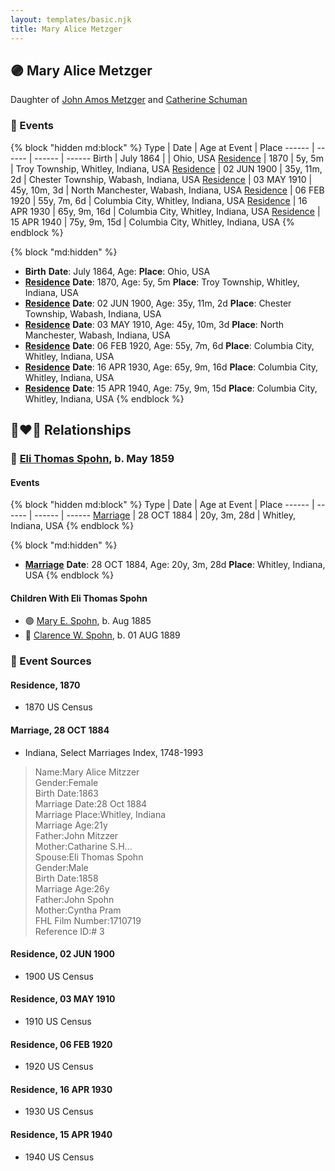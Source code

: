 ```yaml
---
layout: templates/basic.njk
title: Mary Alice Metzger
---
```

## 🟣 Mary Alice Metzger

Daughter of [John Amos Metzger](/people/2/28893894) and [Catherine Schuman](/people/3/39599940)

### 📆 Events

{% block "hidden md:block" %}
Type | Date | Age at Event | Place
------ | ------ | ------ | ------
Birth | July 1864 |  | Ohio, USA
[Residence](#event-event-0) | 1870 | 5y, 5m | Troy Township, Whitley, Indiana, USA
[Residence](#event-event-1) | 02 JUN 1900 | 35y, 11m, 2d | Chester Township, Wabash, Indiana, USA
[Residence](#event-event-2) | 03 MAY 1910 | 45y, 10m, 3d | North Manchester, Wabash, Indiana, USA
[Residence](#event-event-3) | 06 FEB 1920 | 55y, 7m, 6d | Columbia City, Whitley, Indiana, USA
[Residence](#event-event-4) | 16 APR 1930 | 65y, 9m, 16d | Columbia City, Whitley, Indiana, USA
[Residence](#event-event-5) | 15 APR 1940 | 75y, 9m, 15d | Columbia City, Whitley, Indiana, USA
{% endblock %}

{% block "md:hidden" %}
- **Birth**
**Date**: July 1864, Age:
**Place**: Ohio, USA
- **[Residence](#event-event-0)**
**Date**: 1870, Age: 5y, 5m
**Place**: Troy Township, Whitley, Indiana, USA
- **[Residence](#event-event-1)**
**Date**: 02 JUN 1900, Age: 35y, 11m, 2d
**Place**: Chester Township, Wabash, Indiana, USA
- **[Residence](#event-event-2)**
**Date**: 03 MAY 1910, Age: 45y, 10m, 3d
**Place**: North Manchester, Wabash, Indiana, USA
- **[Residence](#event-event-3)**
**Date**: 06 FEB 1920, Age: 55y, 7m, 6d
**Place**: Columbia City, Whitley, Indiana, USA
- **[Residence](#event-event-4)**
**Date**: 16 APR 1930, Age: 65y, 9m, 16d
**Place**: Columbia City, Whitley, Indiana, USA
- **[Residence](#event-event-5)**
**Date**: 15 APR 1940, Age: 75y, 9m, 15d
**Place**: Columbia City, Whitley, Indiana, USA
{% endblock %}

## 👩‍❤️‍👨 Relationships

### 🔵 [Eli Thomas Spohn](/people/9/9010973), b. May 1859

#### Events

{% block "hidden md:block" %}
Type | Date | Age at Event | Place
------ | ------ | ------ | ------
[Marriage](#event-family-0-event-0) | 28 OCT 1884 | 20y, 3m, 28d | Whitley, Indiana, USA
{% endblock %}

{% block "md:hidden" %}
- **[Marriage](#event-family-0-event-0)**
**Date**: 28 OCT 1884, Age: 20y, 3m, 28d
**Place**: Whitley, Indiana, USA
{% endblock %}

#### Children With Eli Thomas Spohn
* 🟣 [Mary E. Spohn](/people/9/97921888), b. Aug 1885
* 🔵 [Clarence W. Spohn](/people/6/64811370), b. 01 AUG 1889
### 📰 Event Sources

#### <a id="event-event-0"></a> Residence, 1870
* 1870 US Census

#### <a id="event-family-0-event-0"></a> Marriage, 28 OCT 1884
* Indiana, Select Marriages Index, 1748-1993
>   
  > Name:Mary Alice Mitzzer  
  > Gender:Female  
  > Birth Date:1863  
  > Marriage Date:28 Oct 1884  
  > Marriage Place:Whitley, Indiana  
  > Marriage Age:21y  
  > Father:John Mitzzer  
  > Mother:Catharine S.H...  
  > Spouse:Eli Thomas Spohn  
  > Gender:Male  
  > Birth Date:1858  
  > Marriage Age:26y  
  > Father:John Spohn  
  > Mother:Cyntha Pram  
  > FHL Film Number:1710719  
  > Reference ID:# 3

#### <a id="event-event-1"></a> Residence, 02 JUN 1900
* 1900 US Census

#### <a id="event-event-2"></a> Residence, 03 MAY 1910
* 1910 US Census

#### <a id="event-event-3"></a> Residence, 06 FEB 1920
* 1920 US Census

#### <a id="event-event-4"></a> Residence, 16 APR 1930
* 1930 US Census

#### <a id="event-event-5"></a> Residence, 15 APR 1940
* 1940 US Census